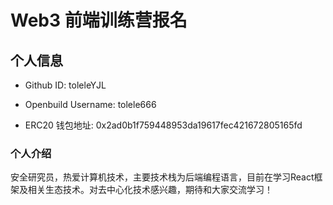 # Web3 前端训练营报名

## 个人信息

* Github ID: toleleYJL

* Openbuild Username: tolele666

* ERC20 钱包地址: 0x2ad0b1f759448953da19617fec421672805165fd

### 个人介绍

安全研究员，热爱计算机技术，主要技术栈为后端编程语言，目前在学习React框架及相关生态技术。对去中心化技术感兴趣，期待和大家交流学习！
